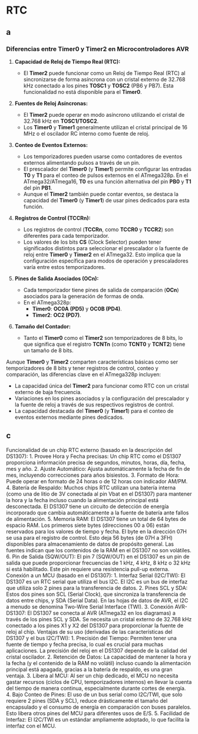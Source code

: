 # RTC

## a

### Diferencias entre Timer0 y Timer2 en Microcontroladores AVR

1. **Capacidad de Reloj de Tiempo Real (RTC):**
    - El **Timer2** puede funcionar como un Reloj de Tiempo Real (RTC) al sincronizarse de forma asíncrona con un cristal externo de 32.768 kHz conectado a los pines **TOSC1** y **TOSC2** (PB6 y PB7). Esta funcionalidad no está disponible para el **Timer0**.

2. **Fuentes de Reloj Asíncronas:**
    - El **Timer2** puede operar en modo asíncrono utilizando el cristal de 32.768 kHz en **TOSC1/TOSC2**.
    - Los **Timer0** y **Timer1** generalmente utilizan el cristal principal de 16 MHz o el oscilador RC interno como fuente de reloj.

3. **Conteo de Eventos Externos:**
    - Los temporizadores pueden usarse como contadores de eventos externos alimentando pulsos a través de un pin.
    - El prescalador del **Timer0** (y **Timer1**) permite configurar las entradas **T0** y **T1** para el conteo de pulsos externos en el ATmega328p. En el ATmega32/ATmega16, **T0** es una función alternativa del pin **PB0** y **T1** del pin **PB1**.
    - Aunque el **Timer2** también puede contar eventos, se destaca la capacidad del **Timer0** (y **Timer1**) de usar pines dedicados para esta función.

4. **Registros de Control (TCCRn):**
    - Los registros de control (**TCCRn**, como **TCCR0** y **TCCR2**) son diferentes para cada temporizador.
    - Los valores de los bits **CS** (Clock Selector) pueden tener significados distintos para seleccionar el prescalador o la fuente de reloj entre **Timer0** y **Timer2** en el ATmega32. Esto implica que la configuración específica para modos de operación y prescaladores varía entre estos temporizadores.

5. **Pines de Salida Asociados (OCn):**
    - Cada temporizador tiene pines de salida de comparación (**OCn**) asociados para la generación de formas de onda.
    - En el ATmega328p:
      - **Timer0**: **OC0A (PD5)** y **OC0B (PD4)**.
      - **Timer2**: **OC2 (PD7)**.

6. **Tamaño del Contador:**
    - Tanto el **Timer0** como el **Timer2** son temporizadores de 8 bits, lo que significa que el registro **TCNTn** (como **TCNT0** y **TCNT2**) tiene un tamaño de 8 bits.

Aunque **Timer0** y **Timer2** comparten características básicas como ser temporizadores de 8 bits y tener registros de control, conteo y comparación, las diferencias clave en el ATmega328p incluyen:

- La capacidad única del **Timer2** para funcionar como RTC con un cristal externo de baja frecuencia.
- Variaciones en los pines asociados y la configuración del prescalador y la fuente de reloj a través de sus respectivos registros de control.
- La capacidad destacada del **Timer0** (y **Timer1**) para el conteo de eventos externos mediante pines dedicados.

## c

Funcionalidad de un chip RTC externo (basado en la descripción del DS1307):
1.
Provee Hora y Fecha precisas: Un chip RTC como el DS1307 proporciona información precisa de segundos, minutos, horas, día, fecha, mes y año.
2.
Ajuste Automático: Ajusta automáticamente la fecha de fin de mes, incluyendo correcciones para años bisiestos.
3.
Formato de Hora: Puede operar en formato de 24 horas o de 12 horas con indicador AM/PM.
4.
Batería de Respaldo: Muchos chips RTC utilizan una batería interna (como una de litio de 3V conectada al pin Vbat en el DS1307) para mantener la hora y la fecha incluso cuando la alimentación principal está desconectada. El DS1307 tiene un circuito de detección de energía incorporado que cambia automáticamente a la fuente de batería ante fallos de alimentación.
5.
Memoria RAM: El DS1307 tiene un total de 64 bytes de espacio RAM. Los primeros siete bytes (direcciones 00 a 06) están reservados para los valores de tiempo y fecha. El byte en la dirección 07H se usa para el registro de control. Esto deja 56 bytes (de 07H a 3FH) disponibles para almacenamiento de datos de propósito general. Las fuentes indican que los contenidos de la RAM en el DS1307 no son volátiles.
6.
Pin de Salida (SQW/OUT): El pin 7 (SQW/OUT) en el DS1307 es un pin de salida que puede proporcionar frecuencias de 1 kHz, 4 kHz, 8 kHz o 32 kHz si está habilitado. Este pin requiere una resistencia pull-up externa.
Conexión a un MCU (basado en el DS1307):
1.
Interfaz Serial (I2C/TWI): El DS1307 es un RTC serial que utiliza el bus I2C. El I2C es un bus de interfaz que utiliza solo 2 pines para la transferencia de datos.
2.
Pines SCL y SDA: Estos dos pines son SCL (Serial Clock), que sincroniza la transferencia de datos entre chips, y SDA (Serial Data). En las hojas de datos de AVR, el I2C a menudo se denomina Two-Wire Serial Interface (TWI).
3.
Conexión AVR-DS1307: El DS1307 se conecta al AVR (ATmega32 en los diagramas) a través de los pines SCL y SDA. Se necesita un cristal externo de 32.768 kHz conectado a los pines X1 y X2 del DS1307 para proporcionar la fuente de reloj al chip.
Ventajas de su uso (derivadas de las características del DS1307 y el bus I2C/TWI):
1.
Precisión del Tiempo: Permiten tener una fuente de tiempo y fecha precisa, lo cual es crucial para muchas aplicaciones. La precisión del reloj en el DS1307 depende de la calidad del cristal oscilador.
2.
Retención de Datos: La capacidad de mantener la hora y la fecha (y el contenido de la RAM no volátil) incluso cuando la alimentación principal está apagada, gracias a la batería de respaldo, es una gran ventaja.
3.
Libera al MCU: Al ser un chip dedicado, el MCU no necesita gastar recursos (ciclos de CPU, temporizadores internos) en llevar la cuenta del tiempo de manera continua, especialmente durante cortes de energía.
4.
Bajo Conteo de Pines: El uso de un bus serial como I2C/TWI, que solo requiere 2 pines (SDA y SCL), reduce drásticamente el tamaño del encapsulado y el consumo de energía en comparación con buses paralelos. Esto libera otros pines del MCU para diferentes usos de E/S.
5.
Facilidad de Interfaz: El I2C/TWI es un estándar ampliamente adoptado, lo que facilita la interfaz con el MCU.
